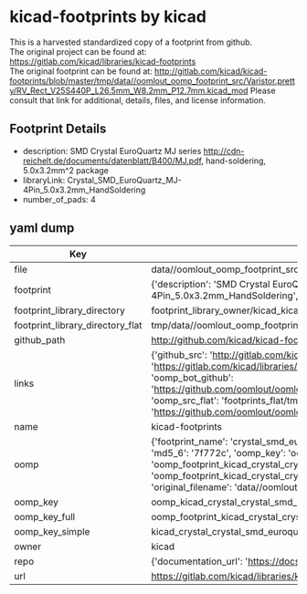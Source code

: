 # kicad-footprints by kicad  
This is a harvested standardized copy of a footprint from github.  
The original project can be found at:  
https://gitlab.com/kicad/libraries/kicad-footprints  
The original footprint can be found at:
http://gitlab.com/kicad/kicad-footprints/blob/master/tmp/data//oomlout_oomp_footprint_src/Varistor.pretty/RV_Rect_V25S440P_L26.5mm_W8.2mm_P12.7mm.kicad_mod
Please consult that link for additional, details, files, and license information.  
## Footprint Details
* description: SMD Crystal EuroQuartz MJ series http://cdn-reichelt.de/documents/datenblatt/B400/MJ.pdf, hand-soldering, 5.0x3.2mm^2 package  
* libraryLink: Crystal_SMD_EuroQuartz_MJ-4Pin_5.0x3.2mm_HandSoldering  
* number_of_pads: 4  
## yaml dump  
| Key | Value |  
| --- | --- |  
| file | data//oomlout_oomp_footprint_src/kicad-footprints/Crystal.pretty/Crystal_SMD_EuroQuartz_MJ-4Pin_5.0x3.2mm_HandSoldering.kicad_mod |  
| footprint | {'description': 'SMD Crystal EuroQuartz MJ series http://cdn-reichelt.de/documents/datenblatt/B400/MJ.pdf, hand-soldering, 5.0x3.2mm^2 package', 'libraryLink': 'Crystal_SMD_EuroQuartz_MJ-4Pin_5.0x3.2mm_HandSoldering', 'number_of_pads': 4} |  
| footprint_library_directory | footprint_library_owner/kicad_kicad-footprints/ |  
| footprint_library_directory_flat | tmp/data//oomlout_oomp_footprint_src/footprints_flat/kicad_crystal_crystal_smd_euroquartz_mj_4pin_5_0x3_2mm_handsoldering/working |  
| github_path | http://github.com/kicad/kicad-footprints/blob/master/tmp/data//oomlout_oomp_footprint_src/Crystal.pretty/Crystal_SMD_EuroQuartz_MJ-4Pin_5.0x3.2mm_HandSoldering.kicad_mod |  
| links | {'github_src': 'http://gitlab.com/kicad/kicad-footprints/blob/master/tmp/data//oomlout_oomp_footprint_src/Varistor.pretty/RV_Rect_V25S440P_L26.5mm_W8.2mm_P12.7mm.kicad_mod', 'github_src_repo': 'https://gitlab.com/kicad/libraries/kicad-footprints', 'oomp_bot': 'tmp/data//oomlout_oomp_footprint_src/footprints/kicad_crystal_crystal_smd_euroquartz_mj_4pin_5_0x3_2mm_handsoldering/working', 'oomp_bot_github': 'https://github.com/oomlout/oomlout_oomp_footprint_bot/tree/main/tmp/data//oomlout_oomp_footprint_src/footprints/kicad_crystal_crystal_smd_euroquartz_mj_4pin_5_0x3_2mm_handsoldering/working', 'oomp_src_flat': 'footprints_flat/tmp/data//oomlout_oomp_footprint_src/footprints_flat/kicad_crystal_crystal_smd_euroquartz_mj_4pin_5_0x3_2mm_handsoldering/working', 'oomp_src_flat_github': 'https://github.com/oomlout/oomlout_oomp_footprint_src/tree/main/tmp/data//oomlout_oomp_footprint_src/footprints_flat/kicad_crystal_crystal_smd_euroquartz_mj_4pin_5_0x3_2mm_handsoldering/working'} |  
| name | kicad-footprints |  
| oomp | {'footprint_name': 'crystal_smd_euroquartz_mj_4pin_5_0x3_2mm_handsoldering', 'library_name': 'crystal', 'md5': '7f772cb778e795cf6aed76c7f2747ab3', 'md5_10': '7f772cb778', 'md5_5': '7f772', 'md5_6': '7f772c', 'oomp_key': 'oomp_kicad_crystal_crystal_smd_euroquartz_mj_4pin_5_0x3_2mm_handsoldering', 'oomp_key_extra': 'oomp_footprint_kicad_crystal_crystal_smd_euroquartz_mj_4pin_5_0x3_2mm_handsoldering', 'oomp_key_full': 'oomp_footprint_kicad_crystal_crystal_smd_euroquartz_mj_4pin_5_0x3_2mm_handsoldering_7f772c', 'oomp_key_simple': 'kicad_crystal_crystal_smd_euroquartz_mj_4pin_5_0x3_2mm_handsoldering', 'original_filename': 'data//oomlout_oomp_footprint_src/kicad-footprints/Crystal.pretty/Crystal_SMD_EuroQuartz_MJ-4Pin_5.0x3.2mm_HandSoldering.kicad_mod', 'owner_name': 'kicad'} |  
| oomp_key | oomp_kicad_crystal_crystal_smd_euroquartz_mj_4pin_5_0x3_2mm_handsoldering |  
| oomp_key_full | oomp_footprint_kicad_crystal_crystal_smd_euroquartz_mj_4pin_5_0x3_2mm_handsoldering |  
| oomp_key_simple | kicad_crystal_crystal_smd_euroquartz_mj_4pin_5_0x3_2mm_handsoldering |  
| owner | kicad |  
| repo | {'documentation_url': 'https://docs.github.com/rest/repos/repos#get-a-repository', 'message': 'Not Found'} |  
| url | https://gitlab.com/kicad/libraries/kicad-footprints |  

